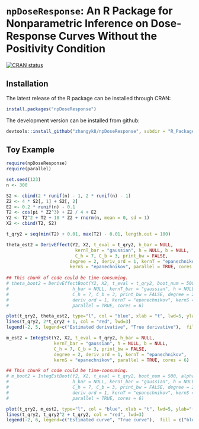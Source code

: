 # ``npDoseResponse``: An R Package for Nonparametric Inference on Dose-Response Curves Without the Positivity Condition

<!-- badges: start -->
[![CRAN status](https://www.r-pkg.org/badges/version/npDoseResponse)](https://CRAN.R-project.org/package=npDoseResponse)
<!-- badges: end -->

## Installation

The latest release of the R package can be installed through CRAN:

```R
install.packages("npDoseResponse")
```

The development version can be installed from github:

```R
devtools::install_github("zhangyk8/npDoseResponse", subdir = "R_Package")
```

## Toy Example

```R
require(npDoseResponse)
require(parallel)

set.seed(123)
n <- 300

S2 <- cbind(2 * runif(n) - 1, 2 * runif(n) - 1)
Z2 <- 4 * S2[, 1] + S2[, 2]
E2 <- 0.2 * runif(n) - 0.1
T2 <- cos(pi * Z2^3) + Z2 / 4 + E2
Y2 <- T2^2 + T2 + 10 * Z2 + rnorm(n, mean = 0, sd = 1)
X2 <- cbind(T2, S2)

t_qry2 = seq(min(T2) + 0.01, max(T2) - 0.01, length.out = 100)

theta_est2 = DerivEffect(Y2, X2, t_eval = t_qry2, h_bar = NULL, 
                          kernT_bar = "gaussian", h = NULL, b = NULL, 
                          C_h = 7, C_b = 3, print_bw = FALSE, 
                        degree = 2, deriv_ord = 1, kernT = "epanechnikov", 
                        kernS = "epanechnikov", parallel = TRUE, cores = 6)
                        
## This chunk of code could be time-consuming.               
# theta_boot2 = DerivEffectBoot(Y2, X2, t_eval = t_qry2, boot_num = 500, alpha=0.95,
#                        h_bar = NULL, kernT_bar = "gaussian", h = NULL, b = NULL,
#                        C_h = 7, C_b = 3, print_bw = FALSE, degree = 2,
#                        deriv_ord = 1, kernT = "epanechnikov", kernS = "epanechnikov",
#                        parallel = TRUE, cores = 6)

plot(t_qry2, theta_est2, type="l", col = "blue", xlab = "t", lwd=5, ylab="(Estimated) derivative effects")
lines(t_qry2, 2*t_qry2 + 1, col = "red", lwd=3)
legend(-2, 5, legend=c("Estimated derivative", "True derivative"),  fill = c("blue","red"))

m_est2 = IntegEst(Y2, X2, t_eval = t_qry2, h_bar = NULL, 
                  kernT_bar = "gaussian", h = NULL, b = NULL, 
                  C_h = 7, C_b = 3, print_bw = FALSE, 
                  degree = 2, deriv_ord = 1, kernT = "epanechnikov", 
                  kernS = "epanechnikov", parallel = TRUE, cores = 6)

## This chunk of code could be time-consuming.               
# m_boot2 = IntegEstBoot(Y2, X2, t_eval = t_qry2, boot_num = 500, alpha=0.95,
#                        h_bar = NULL, kernT_bar = "gaussian", h = NULL, b = NULL,
#                        C_h = 7, C_b = 3, print_bw = FALSE, degree = 2,
#                        deriv_ord = 1, kernT = "epanechnikov", kernS = "epanechnikov",
#                        parallel = TRUE, cores = 6)

plot(t_qry2, m_est2, type="l", col = "blue", xlab = "t", lwd=5, ylab="(Estimated) dose-response curves")
lines(t_qry2, t_qry2^2 + t_qry2, col = "red", lwd=3)
legend(-2, 6, legend=c("Estimated curve", "True curve"),  fill = c("blue","red"))
```

